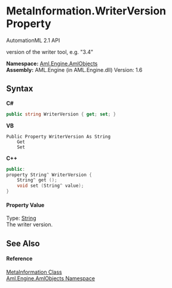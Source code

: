 # MetaInformation.WriterVersion Property 
AutomationML 2.1 API 

version of the writer tool, e.g. "3.4"

**Namespace:**&nbsp;<a href="N_Aml_Engine_AmlObjects">Aml.Engine.AmlObjects</a><br />**Assembly:**&nbsp;AML.Engine (in AML.Engine.dll) Version: 1.6

## Syntax

**C#**<br />
``` C#
public string WriterVersion { get; set; }
```

**VB**<br />
``` VB
Public Property WriterVersion As String
	Get
	Set
```

**C++**<br />
``` C++
public:
property String^ WriterVersion {
	String^ get ();
	void set (String^ value);
}
```


#### Property Value
Type: <a href="https://docs.microsoft.com/dotnet/api/system.string" target="_parent" rel="noopener noreferrer">String</a><br />The writer version.

## See Also


#### Reference
<a href="T_Aml_Engine_AmlObjects_MetaInformation">MetaInformation Class</a><br /><a href="N_Aml_Engine_AmlObjects">Aml.Engine.AmlObjects Namespace</a><br />